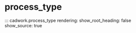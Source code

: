 # process_type

::: cadwork.process_type
    rendering:
        show_root_heading: false
        show_source: true

